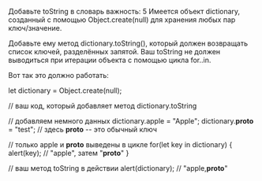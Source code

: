 Добавьте toString в словарь
важность: 5
Имеется объект dictionary, созданный с помощью Object.create(null) для хранения любых пар ключ/значение.

Добавьте ему метод dictionary.toString(), который должен возвращать список ключей, разделённых запятой. Ваш toString не должен выводиться при итерации объекта с помощью цикла for..in.

Вот так это должно работать:




let dictionary = Object.create(null);

// ваш код, который добавляет метод dictionary.toString

// добавляем немного данных
dictionary.apple = "Apple";
dictionary.__proto__ = "test"; // здесь __proto__ -- это обычный ключ

// только apple и __proto__ выведены в цикле
for(let key in dictionary) {
  alert(key); // "apple", затем "__proto__"
}

// ваш метод toString в действии
alert(dictionary); // "apple,__proto__"